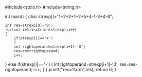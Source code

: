 #include<stdio.h>
#include<string.h>

int main()
{
	char strexp[]="1+2+2+1+2+5+4-1-3+4-8";

	int res=strexp[0]-'0';
	for(int i=1;i<strlen(strexp);i++)
	{
		if(strexp[i]=='+')
		{
        int rightoperand=strexp[i+1]-'0';
		res=res+rightoperand;
		i++;
}
		else if(strexp[i]=='-')
		{
        int rightoperand=strexp[i+1]-'0';
        res=res-rightoperand;
		i++;
		}
	}
	printf("res=%d\n",res);
	return 0;
}
